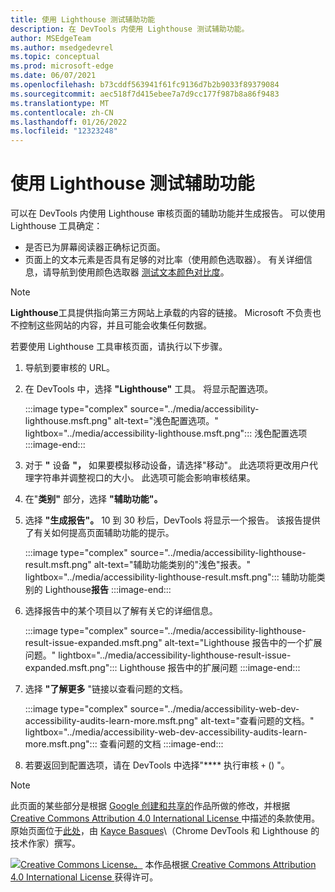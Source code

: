 ```yaml
---
title: 使用 Lighthouse 测试辅助功能
description: 在 DevTools 内使用 Lighthouse 测试辅助功能。
author: MSEdgeTeam
ms.author: msedgedevrel
ms.topic: conceptual
ms.prod: microsoft-edge
ms.date: 06/07/2021
ms.openlocfilehash: b73cddf563941f61fc9136d7b2b9033f89379084
ms.sourcegitcommit: aec518f7d415ebee7a7d9cc177f987b8a86f9483
ms.translationtype: MT
ms.contentlocale: zh-CN
ms.lasthandoff: 01/26/2022
ms.locfileid: "12323248"
---
```

<!-- this article was created on 05/11/2021 by moving a section out from the "Accessibility reference" article (reference.md) -->
<!-- Copyright Kayce Basques

   Licensed under the Apache License, Version 2.0 (the "License");
   you may not use this file except in compliance with the License.
   You may obtain a copy of the License at

       https://www.apache.org/licenses/LICENSE-2.0

   Unless required by applicable law or agreed to in writing, software
   distributed under the License is distributed on an "AS IS" BASIS,
   WITHOUT WARRANTIES OR CONDITIONS OF ANY KIND, either express or implied.
   See the License for the specific language governing permissions and
   limitations under the License.  -->
# <a name="test-accessibility-using-lighthouse"></a>使用 Lighthouse 测试辅助功能

可以在 DevTools 内使用 Lighthouse 审核页面的辅助功能并生成报告。 可以使用 Lighthouse 工具确定：

*   是否已为屏幕阅读器正确标记页面。
*   页面上的文本元素是否具有足够的对比率（使用颜色选取器）。 有关详细信息，请导航到使用颜色选取器 [测试文本颜色对比度](color-picker.md)。

> [!NOTE]
> **Lighthouse**工具提供指向第三方网站上承载的内容的链接。  Microsoft 不负责也不控制这些网站的内容，并且可能会收集任何数据。

若要使用 Lighthouse 工具审核页面，请执行以下步骤。

1.  导航到要审核的 URL。
1.  在 DevTools 中，选择 **"Lighthouse"** 工具。  将显示配置选项。

    :::image type="complex" source="../media/accessibility-lighthouse.msft.png" alt-text="浅色配置选项。" lightbox="../media/accessibility-lighthouse.msft.png":::
       浅色配置选项
    :::image-end:::

1.  对于 **"** 设备 **"，** 如果要模拟移动设备，请选择"移动"。  此选项将更改用户代理字符串并调整视口的大小。  此选项可能会影响审核结果。
1.  在"**类别"** 部分，选择 **"辅助功能"。**
1.  选择 **"生成报告"。** 10 到 30 秒后，DevTools 将显示一个报告。  该报告提供了有关如何提高页面辅助功能的提示。

    :::image type="complex" source="../media/accessibility-lighthouse-result.msft.png" alt-text="辅助功能类别的&quot;浅色&quot;报表。" lightbox="../media/accessibility-lighthouse-result.msft.png":::
       辅助功能类别的 Lighthouse**报告**
    :::image-end:::

1.  选择报告中的某个项目以了解有关它的详细信息。

    :::image type="complex" source="../media/accessibility-lighthouse-result-issue-expanded.msft.png" alt-text="Lighthouse 报告中的一个扩展问题。" lightbox="../media/accessibility-lighthouse-result-issue-expanded.msft.png":::
       Lighthouse 报告中的扩展问题
    :::image-end:::

1.  选择 **"了解更多** "链接以查看问题的文档。

    :::image type="complex" source="../media/accessibility-web-dev-accessibility-audits-learn-more.msft.png" alt-text="查看问题的文档。" lightbox="../media/accessibility-web-dev-accessibility-audits-learn-more.msft.png":::
       查看问题的文档
    :::image-end:::

1.  若要返回到配置选项，请在 DevTools 中选择"**** 执行审核 `+` () "。


<!-- ====================================================================== -->
> [!NOTE]
> 此页面的某些部分是根据 [Google 创建和共享的](https://developers.google.com/terms/site-policies)作品所做的修改，并根据[ Creative Commons Attribution 4.0 International License ](https://creativecommons.org/licenses/by/4.0)中描述的条款使用。
> 原始页面位于[此处](https://developers.google.com/web/tools/chrome-devtools/accessibility/reference)，由 [Kayce Basques](https://developers.google.com/web/resources/contributors/kaycebasques)\（Chrome DevTools 和 Lighthouse 的技术作家）撰写。

[![Creative Commons License。](https://i.creativecommons.org/l/by/4.0/88x31.png)](https://creativecommons.org/licenses/by/4.0)
本作品根据[ Creative Commons Attribution 4.0 International License ](https://creativecommons.org/licenses/by/4.0)获得许可。
